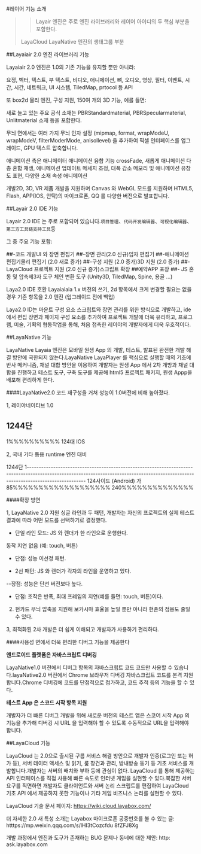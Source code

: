 #레이어 기능 소개

>> Layair 엔진은 주로 엔진 라이브러리와 레이어 아이디의 두 핵심 부분을 포함한다.
>>
> LayaCloud LayaNative 엔진의 생태그룹 부분



##Layaiair 2.0 엔진 라이브러리 기능

Layaiair 2.0 엔진은 1.0의 기존 기능을 유지할 뿐만 아니라:

요정, 벡터, 텍스트, 부 텍스트, 비디오, 애니메이션, 뼈, 오디오, 영상, 필터, 이벤트, 시간, 시간, 네트워크, UI 시스템, TiledMap, prtocol 등 API

또 box2d 물리 엔진, 구성 지원, 150여 개의 3D 기능, 예를 들면:

새로 늘고 있는 주요 공식 소재는 PBRStandardmaterial, PBRSpecularmaterial, Unlitmaterial 소재 등을 포함한다.

무늬 면에서는 여러 가지 무늬 인자 설정 (mipmap, format, wrapModeU, wrapModeV, filterModerMode, anisollevel) 을 추가하여 픽셀 인터페이스를 업그레이드, GPU 텍스트 압축합니다.

애니메이션 측은 애니메이터 애니메이션 융합 기능 crossFade, 새롭게 애니메이션 다층 혼합 재생, 애니메이션 업데이트 메세지 조정, 대폭 감소 메모리 및 애니메이션 유창도 표현, 다양한 소재 속성 애니메이션

개발2D, 3D, VR 제품 개발을 지원하며 Canvas 와 WebGL 모드를 지원하며 HTML5, Flash, APP(IOS, 안탁)의 마이크로폰, QQ 를 다양한 버전으로 발표합니다.


##Layair 2.0 IDE 기능

Layair 2.0 IDE 는 주로 포함되어 있습니다.`项目管理`、`代码开发编辑器`、`可视化编辑器`、`第三方工具链支持工具`등

그 중 주요 기능 포함:

##-코드 개발UI 와 장면 편집기
##-장면 관리(2.0 신규)입자 편집기
##-애니메이션 편집기물리 편집기 (2.0 새로 증가)
##-구성 지원 (2.0 증가)3D 지원 (2.0 증가)
##- LayaCloud 프로젝트 지원 (2.0 신규 증가)스크립트 확장
##예약APP 포장
##- JS 혼동 및 압축제3자 도구 체인 변환 도구 (Unity3D, TiledMap, Spine, 용골 …)



Laya2.0 IDE 호환 Layaiaiaia 1.x 버전의 쓰기, 2d 항목에서 크게 변경할 필요는 없을 경우 기존 항목을 2.0 엔진 (업그레이드 전에 백업)

Laya2.0 ID는 마운트 구성 요소 스크립트와 장면 관리를 위한 방식으로 개발하고, ide 에서 편집 장면과 페이지 구성 요소를 추가하여 프로젝트 개발에 더욱 유리하고, 프로그램, 미술, 기획의 협동작업을 통해, 처음 접촉한 레이야의 개발자에게 더욱 우호적이다.



##LayaNative 기능

LayaNative Layaia 엔진은 모바일 원생 App 의 개발, 테스트, 발표된 완전한 개발 해결 방안에 국한되지 않는다.LayaNative LayaPlayer 를 핵심으로 실행할 때의 기초에 반사 메커니즘, 채널 대합 방안을 이용하여 개발자는 원생 App 에서 2차 개방과 채널 대합을 진행하고 테스트 도구, 구축 도구를 제공해 html5 프로젝트 패키지, 원생 Appp을 배포해 편리하게 한다.

####LayaNative2.0 코드 재구성을 거쳐 성능이 1.0버전에 비해 높아졌다.

1, 레이야네이티브 1.0

1244단
------------------------------------------------------------------------------------------------------------------------------------------------------------------------------------
1%%%%%%%%%%
124대 IOS

2, 국내 기타 통용 runtime 엔진 대비

1244단
1------------------------------------------------------------------------------------------------------------------------------------------------------------------------------------
124사이드 (Android) 가 85%%%%%%%%%%%%%%%%%%%
240%%%%%%%%%%%%%%

####확장 방면

1, LayaNative 2.0 지원 싱글 라인과 두 패턴, 개발자는 자신의 프로젝트의 실제 테스트 결과에 따라 어떤 모드를 선택하기로 결정했다.

- 단일 라인 모드: JS 와 렌더가 한 라인으로 운행한다.

동작 지연 없음 (예: touch, 버튼)
- 단점: 성능 이선정 패턴.

- 2선 패턴: JS 와 렌더가 각자의 라인을 운영하고 있다.

--장점: 성능은 단선 버전보다 높다.
- 단점: 조작은 반폭, 최대 프레임의 지연(예를 들면: touch, 버튼)이다.

2. 현카드 무늬 압축을 지원해 보카시마 효율을 높일 뿐만 아니라 현존의 점용도 줄일 수 있다.

3, 최적화된 2차 개발은 더 쉽게 이해되고 개발자가 사용하기 편리하다.

####사용성 면에서 더욱 편리한 디버그 기능을 제공한다

**앤드로이드 플랫폼은 자바스크립트 디버깅**

LayaNative1.0 버전에서 디버그 항목의 자바스크립트 코드 코드만 사용할 수 있습니다.layaNative2.0 버전에서 Chrome 브라우저 디버깅 자바스크립트 코드를 본격 지원합니다.Chrome 디버깅에 코드를 단점적으로 첨가하고, 코드 추적 등의 기능을 할 수 있다.

**테스트 App 은 스코드 시작 항목 지원**

개발자가 더 빠른 디버그 개발을 위해 새로운 버전의 테스트 앱은 스코어 시작 App 의 기능을 추가해 디버깅 시 URL 을 입력해야 할 수 있도록 수동적으로 URL을 입력해야 합니다.



##LayaCloud 기능

LayaCloud 는 2.0으로 출시된 구름 서비스 해결 방안으로 개발자 인증(로그인 또는 허가 등), 서버 데이터 액세스 및 읽기, 룸 창건과 관리, 방내방송 동기 등 기초 서비스를 개발합니다.개발자는 서버의 배치와 부하 등에 관심이 없다. LayaCloud 를 통해 제공하는 API 인터페이스를 직접 사용해 빠른 속도로 인터넷 게임을 실현할 수 있다.복잡한 서버 요구를 직면하면 개발자도 클라이언트와 서버 논리 스크립트를 편집하여 LayaCloud 기초 API 에서 제공하지 못한 기능이나 기타 게임 비즈니스 논리를 실현할 수 있다.

LayaCloud 기술 문서 페이지: https://wiki.cloud.layabox.com/





더 자세한 2.0 새 특성 소개는 Layabox 마이크로폰 공중번호를 볼 수 있는 글: htttps://mp.weixin.qqq.com/s/lHI3tCozcfdu 8fZFJ8Xg



개발 과정에서 엔진과 도구가 존재하는 BUG 문제나 동네에 대한 제안: http: ask.layabox.com